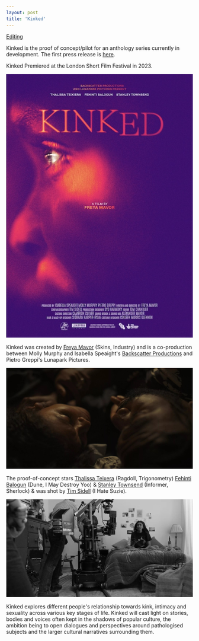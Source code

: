 ```yaml
---
layout: post
title: 'Kinked'
---
```

[Editing]()


Kinked is the proof of concept/pilot for an anthology series currently in development. The first press release is [here](https://www.screendaily.com/news/freya-mavors-directorial-debut-kink-signs-star-of-tomorrow-thalissa-teixeira-exclusive/5168103.article).

Kinked Premiered at the London Short Film Festival in 2023.

![](/assets/img/projects/kinked/kinked.jpg "Kinked Poster")

Kinked was created by [Freya Mavor](https://www.imdb.com/name/nm4087606/?ref_=fn_al_nm_1) (Skins, Industry) and is a co-production between Molly Murphy and Isabella Speaight's [Backscatter Productions](https://www.backscatterproductions.com/) and Pietro Greppi's Lunapark Pictures. 

![](/assets/img/projects/kinked/kinked_cu.jpg "Kinked Poster")

The proof-of-concept stars [Thalissa Teixera](https://www.imdb.com/name/nm6880955/) (Ragdoll, Trigonometry) [Fehinti Balogun](https://www.imdb.com/name/nm8458059/) (Dune, I May Destroy Yoo) & [Stanley Townsend](https://www.imdb.com/name/nm0870199/) (Informer, Sherlock) & was shot by [Tim Sidell](https://www.imdb.com/name/nm0970196/) (I Hate Suzie). 

![](/assets/img/projects/kinked/kinked_bts.jpg "Kinked behind the scenes")

Kinked explores different people's relationship towards kink, intimacy and sexuality across various key stages of life.
Kinked will cast light on stories, bodies and voices often kept in the shadows of popular culture, the ambition being to open dialogues and perspectives around pathologised subjects and the larger cultural narratives surrounding them.

